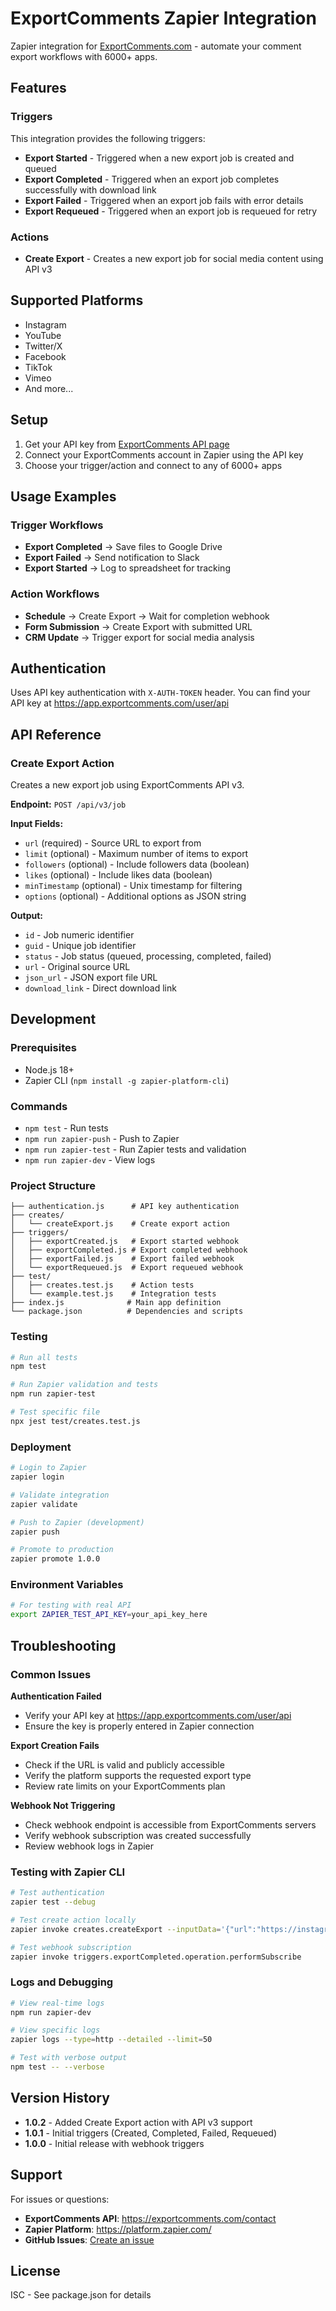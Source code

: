 # ExportComments Zapier Integration

Zapier integration for [ExportComments.com](https://exportcomments.com) - automate your comment export workflows with 6000+ apps.

## Features

### Triggers
This integration provides the following triggers:

- **Export Started** - Triggered when a new export job is created and queued
- **Export Completed** - Triggered when an export job completes successfully with download link
- **Export Failed** - Triggered when an export job fails with error details
- **Export Requeued** - Triggered when an export job is requeued for retry

### Actions
- **Create Export** - Creates a new export job for social media content using API v3

## Supported Platforms

- Instagram
- YouTube  
- Twitter/X
- Facebook
- TikTok
- Vimeo
- And more...

## Setup

1. Get your API key from [ExportComments API page](https://app.exportcomments.com/user/api)
2. Connect your ExportComments account in Zapier using the API key
3. Choose your trigger/action and connect to any of 6000+ apps

## Usage Examples

### Trigger Workflows
- **Export Completed** → Save files to Google Drive
- **Export Failed** → Send notification to Slack
- **Export Started** → Log to spreadsheet for tracking

### Action Workflows  
- **Schedule** → Create Export → Wait for completion webhook
- **Form Submission** → Create Export with submitted URL
- **CRM Update** → Trigger export for social media analysis

## Authentication

Uses API key authentication with `X-AUTH-TOKEN` header. You can find your API key at https://app.exportcomments.com/user/api

## API Reference

### Create Export Action

Creates a new export job using ExportComments API v3.

**Endpoint:** `POST /api/v3/job`

**Input Fields:**
- `url` (required) - Source URL to export from
- `limit` (optional) - Maximum number of items to export
- `followers` (optional) - Include followers data (boolean)
- `likes` (optional) - Include likes data (boolean)  
- `minTimestamp` (optional) - Unix timestamp for filtering
- `options` (optional) - Additional options as JSON string

**Output:**
- `id` - Job numeric identifier
- `guid` - Unique job identifier  
- `status` - Job status (queued, processing, completed, failed)
- `url` - Original source URL
- `json_url` - JSON export file URL
- `download_link` - Direct download link

## Development

### Prerequisites
- Node.js 18+
- Zapier CLI (`npm install -g zapier-platform-cli`)

### Commands
- `npm test` - Run tests
- `npm run zapier-push` - Push to Zapier
- `npm run zapier-test` - Run Zapier tests and validation
- `npm run zapier-dev` - View logs

### Project Structure
```
├── authentication.js      # API key authentication
├── creates/
│   └── createExport.js    # Create export action
├── triggers/
│   ├── exportCreated.js   # Export started webhook
│   ├── exportCompleted.js # Export completed webhook
│   ├── exportFailed.js    # Export failed webhook
│   └── exportRequeued.js  # Export requeued webhook
├── test/
│   ├── creates.test.js    # Action tests
│   └── example.test.js    # Integration tests
├── index.js              # Main app definition
└── package.json          # Dependencies and scripts
```

### Testing
```bash
# Run all tests
npm test

# Run Zapier validation and tests
npm run zapier-test

# Test specific file
npx jest test/creates.test.js
```

### Deployment
```bash
# Login to Zapier
zapier login

# Validate integration
zapier validate

# Push to Zapier (development)
zapier push

# Promote to production
zapier promote 1.0.0
```

### Environment Variables
```bash
# For testing with real API
export ZAPIER_TEST_API_KEY=your_api_key_here
```

## Troubleshooting

### Common Issues

**Authentication Failed**
- Verify your API key at https://app.exportcomments.com/user/api
- Ensure the key is properly entered in Zapier connection

**Export Creation Fails**
- Check if the URL is valid and publicly accessible
- Verify the platform supports the requested export type
- Review rate limits on your ExportComments plan

**Webhook Not Triggering**  
- Check webhook endpoint is accessible from ExportComments servers
- Verify webhook subscription was created successfully
- Review webhook logs in Zapier

### Testing with Zapier CLI

```bash
# Test authentication
zapier test --debug

# Test create action locally
zapier invoke creates.createExport --inputData='{"url":"https://instagram.com/test"}'

# Test webhook subscription
zapier invoke triggers.exportCompleted.operation.performSubscribe
```

### Logs and Debugging

```bash
# View real-time logs
npm run zapier-dev

# View specific logs
zapier logs --type=http --detailed --limit=50

# Test with verbose output
npm test -- --verbose
```

## Version History

- **1.0.2** - Added Create Export action with API v3 support
- **1.0.1** - Initial triggers (Created, Completed, Failed, Requeued)
- **1.0.0** - Initial release with webhook triggers

## Support

For issues or questions:
- **ExportComments API**: https://exportcomments.com/contact
- **Zapier Platform**: https://platform.zapier.com/
- **GitHub Issues**: [Create an issue](https://github.com/exportcomments/zapier-integration/issues)

## License

ISC - See package.json for details
